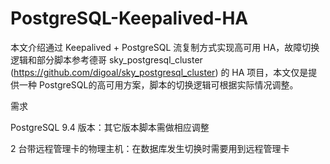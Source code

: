 # PostgreSQL-Keepalived-HA

   本文介绍通过 Keepalived + PostgreSQL 流复制方式实现高可用 HA，故障切换逻辑和部分脚本参考德哥 sky_postgresql_cluster (https://github.com/digoal/sky_postgresql_cluster) 的 HA 项目，本文仅是提供一种 PostgreSQL的高可用方案，脚本的切换逻辑可根据实际情况调整。 

需求

PostgreSQL 9.4 版本：其它版本脚本需做相应调整

2 台带远程管理卡的物理主机：在数据库发生切换时需要用到远程管理卡

